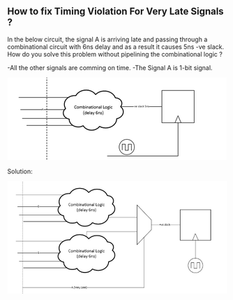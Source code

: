 ## How to fix Timing Violation For Very Late Signals ? 

In the below circuit, the signal A is arriving late and passing through a combinational circuit with 6ns delay and as a result it causes 5ns -ve slack.
How do you solve this problem without pipelining the combinational logic ? 

-All the other signals are comming on time. 
-The Signal A is 1-bit signal. 

![image](day78_1.png)


Solution: 

![image](day78_2.png)
